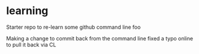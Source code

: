 # learning
Starter repo to re-learn some github command line foo

Making a change to commit back from the command line
fixed a typo online to pull it back via CL
